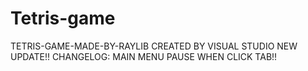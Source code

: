 # Tetris-game
TETRIS-GAME-MADE-BY-RAYLIB
CREATED BY VISUAL STUDIO
NEW UPDATE!! 
CHANGELOG:
MAIN MENU 
PAUSE WHEN CLICK TAB!!
